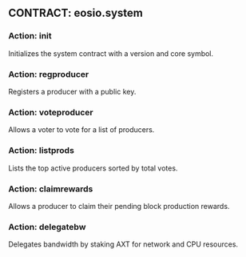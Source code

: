 ## CONTRACT: eosio.system

### Action: init
Initializes the system contract with a version and core symbol.

### Action: regproducer
Registers a producer with a public key.

### Action: voteproducer
Allows a voter to vote for a list of producers.

### Action: listprods
Lists the top active producers sorted by total votes.

### Action: claimrewards
Allows a producer to claim their pending block production rewards.

### Action: delegatebw
Delegates bandwidth by staking AXT for network and CPU resources.
